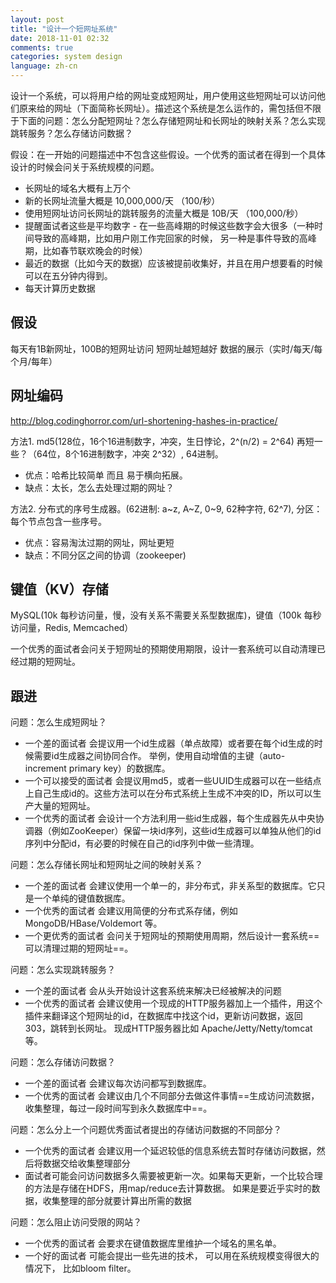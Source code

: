 ```yaml
---
layout: post
title: "设计一个短网址系统"
date: 2018-11-01 02:32
comments: true
categories: system design
language: zh-cn
---
```


设计一个系统，可以将用户给的网址变成短网址，用户使用这些短网址可以访问他们原来给的网址（下面简称长网址）。描述这个系统是怎么运作的，需包括但不限于下面的问题：怎么分配短网址？怎么存储短网址和长网址的映射关系？怎么实现跳转服务？怎么存储访问数据？

假设：在一开始的问题描述中不包含这些假设。一个优秀的面试者在得到一个具体设计的时候会问关于系统规模的问题。

- 长网址的域名大概有上万个
- 新的长网址流量大概是 10,000,000/天 （100/秒）
- 使用短网址访问长网址的跳转服务的流量大概是 10B/天 （100,000/秒）
- 提醒面试者这些是平均数字 - 在一些高峰期的时候这些数字会大很多（一种时间导致的高峰期，比如用户刚工作完回家的时候， 另一种是事件导致的高峰期，比如春节联欢晚会的时候）
- 最近的数据（比如今天的数据）应该被提前收集好，并且在用户想要看的时候可以在五分钟内得到。
- 每天计算历史数据

## 假设

每天有1B新网址，100B的短网址访问
短网址越短越好
数据的展示（实时/每天/每个月/每年）

## 网址编码
http://blog.codinghorror.com/url-shortening-hashes-in-practice/

方法1. md5(128位，16个16进制数字，冲突，生日悖论，2^(n/2) = 2^64) 再短一些？（64位，8个16进制数字，冲突 2^32）, 64进制。

* 优点：哈希比较简单 而且 易于横向拓展。
* 缺点：太长，怎么去处理过期的网址？

方法2. 分布式的序号生成器。(62进制: a~z, A~Z, 0~9, 62种字符, 62^7), 分区：每个节点包含一些序号。

* 优点：容易淘汰过期的网址，网址更短
* 缺点：不同分区之间的协调（zookeeper)

## 键值（KV）存储

MySQL(10k 每秒访问量，慢，没有关系不需要关系型数据库)，键值（100k 每秒访问量，Redis, Memcached）

一个优秀的面试者会问关于短网址的预期使用期限，设计一套系统可以自动清理已经过期的短网址。

## 跟进

问题：怎么生成短网址？

* 一个差的面试者 会提议用一个id生成器（单点故障）或者要在每个id生成的时候需要id生成器之间协同合作。 举例，使用自动增值的主键（auto-increment primary key）的数据库。
* 一个可以接受的面试者 会提议用md5，或者一些UUID生成器可以在一些结点上自己生成id的。这些方法可以在分布式系统上生成不冲突的ID，所以可以生产大量的短网址。
* 一个优秀的面试者 会设计一个方法利用一些id生成器，每个生成器先从中央协调器（例如ZooKeeper）保留一块id序列，这些id生成器可以单独从他们的id序列中分配id，有必要的时候在自己的id序列中做一些清理。

问题：怎么存储长网址和短网址之间的映射关系？

* 一个差的面试者 会建议使用一个单一的，非分布式，非关系型的数据库。它只是一个单纯的键值数据库。
* 一个优秀的面试者 会建议用简便的分布式系存储，例如 MongoDB/HBase/Voldemort 等。
* 一个更优秀的面试者 会问关于短网址的预期使用周期，然后设计一套系统==可以清理过期的短网址==。

问题：怎么实现跳转服务？

* 一个差的面试者 会从头开始设计这套系统来解决已经被解决的问题
* 一个优秀的面试者 会建议使用一个现成的HTTP服务器加上一个插件，用这个插件来翻译这个短网址的id，在数据库中找这个id，更新访问数据，返回303，跳转到长网址。 现成HTTP服务器比如 Apache/Jetty/Netty/tomcat 等。

问题：怎么存储访问数据？

* 一个差的面试者 会建议每次访问都写到数据库。
* 一个优秀的面试者 会建议由几个不同部分去做这件事情==生成访问流数据，收集整理，每过一段时间写到永久数据库中==。

问题：怎么分上一个问题优秀面试者提出的存储访问数据的不同部分？

* 一个优秀的面试者 会建议用一个延迟较低的信息系统去暂时存储访问数据，然后将数据交给收集整理部分
* 面试者可能会问访问数据多久需要被更新一次。如果每天更新，一个比较合理的方法是存储在HDFS，用map/reduce去计算数据。 如果是要近乎实时的数据，收集整理的部分就要计算出所需的数据

问题：怎么阻止访问受限的网站？

* 一个优秀的面试者 会要求在键值数据库里维护一个域名的黑名单。
* 一个好的面试者 可能会提出一些先进的技术， 可以用在系统规模变得很大的情况下， 比如bloom filter。
